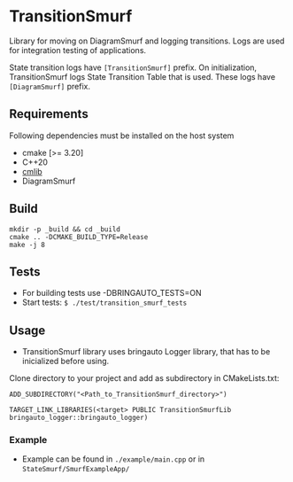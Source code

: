 # TransitionSmurf
Library for moving on DiagramSmurf and logging transitions. Logs are used for integration testing of applications.

State transition logs have `[TransitionSmurf]` prefix.
On initialization, TransitionSmurf logs State Transition Table that is used. These logs have `[DiagramSmurf]` prefix.

## Requirements

Following dependencies must be installed on the host system

- cmake [>= 3.20]
- C++20
- [cmlib](https://github.com/cmakelib/cmakelib)
- DiagramSmurf

## Build

```
mkdir -p _build && cd _build
cmake .. -DCMAKE_BUILD_TYPE=Release
make -j 8
```

## Tests
- For building tests use -DBRINGAUTO_TESTS=ON
- Start tests: `$ ./test/transition_smurf_tests`

## Usage
- TransitionSmurf library uses bringauto Logger library, that has to be inicialized before using.

Clone directory to your project and add as subdirectory in CMakeLists.txt:
  ```
  ADD_SUBDIRECTORY("<Path_to_TransitionSmurf_directory>")
  
  TARGET_LINK_LIBRARIES(<target> PUBLIC TransitionSmurfLib bringauto_logger::bringauto_logger)
  ```



### Example
- Example can be found in `./example/main.cpp` or in `StateSmurf/SmurfExampleApp/`